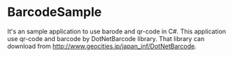 # BarcodeSample
It's an sample application to use barode and qr-code in C#.   This application use qr-code and barcode by DotNetBarcode library. That library can download from http://www.geocities.jp/japan_inf/DotNetBarcode.
